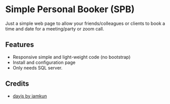 # Simple Personal Booker (SPB)

Just a simple web page to allow your friends/colleagues or clients to book a time and date for a meeting/party or zoom call.

## Features

* Responsive simple and light-weight code (no bootstrap)
* Install and configuration page
* Only needs SQL server.

## Credits

* [dayjs by iamkun](/iamkun/dayjs)
